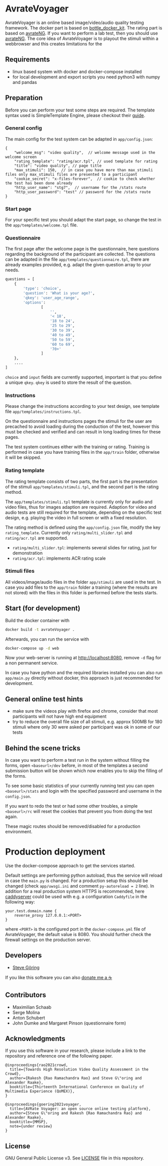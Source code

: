 # AvrateVoyager

AvrateVoyager is an online based image/video/audio quality testing framework.
The docker part is based on [bottle_docker_kit](https://github.com/stg7/bottle_docker_kit).
The rating part is based on [avrateNG](https://github.com/Telecommunication-Telemedia-Assessment/avrateNG).
If you want to perform a lab test, then you should use [avrateNG](https://github.com/Telecommunication-Telemedia-Assessment/avrateNG).
The core idea of AvrateVoyager is to playout the stimuli within a webbrowser and this creates limitations for the 


## Requirements
* linux based system with docker and docker-compose installed
* for local development and export scripts you need python3 with numpy and pandas 


## Preparation
Before you can perform your test some steps are required.
The template syntax used is SimpleTemplate Engine, please checkout their [guide](https://bottlepy.org/docs/dev/stpl.html).

### General config
The main config for the test system can be adapted in `app/config.json`:

```
{
    "welcome_msg": "video quality",  // welcome message used in the welcome screen
    "rating_template": "rating/acr.tpl", // used template for rating
    "title": "video quality", // page title
    "max_stimuli": 150,  // in case you have more than max_stimuli files only max_stimuli files are presented to a participant
    "cookie_secret": "x-files-forever",  // cookie to check whether the test has been done already
    "http_user_name": "stg7",  // username for the /stats route
    "http_user_password": "test" // password for the /stats route
}
```


### Start page
For your specific test you should adapt the start page, so change the test in the `app/templates/welcome.tpl` file.

### Questionnaire
The first page after the welcome page is the questionnaire, here questions regarding the background of the participant are collected.
The questions can be adapted in the file `app/templates/questionnaire.tpl`, there are already examples provided, e.g. adapt the given question array to your needs.
```python
questions = [
    {
        'type': 'choice', 
        'question': 'What is your age?', 
        'qkey': 'user_age_range', 
        'options': 
                [
                    '', 
                    '< 18', 
                    '18 to 24', 
                    '25 to 29', 
                    '30 to 39', 
                    '40 to 49', 
                    '50 to 59', 
                    '60 to 69', 
                    '70+'
                ]
    },
    ....
]

```
`choice` and `input` fields are currently supported, important is that you define a unique `qkey`.
`qkey` is used to store the result of the question.



### Instructions
Please change the instructions according to your test design, see template file `app/templates/instructions.tpl`.

On the questionnaire and instructions pages the stimuli for the user are precached to avoid loading during the conduction of the test, however this must be checked and verified and can result in long loading times for these pages.

The test system continues either with the training or rating.
Training is performed in case you have training files in the `app/train` folder, otherwise it will be skipped.


### Rating template
The rating template consists of two parts,
the first part is the presentation of the stimuli `app/templates/stimuli.tpl`, and the second part is the rating method.

The `app/templates/stimuli.tpl` template is currently only for audio and video files, thus for images adaption are required.
Adaption for video and audio tests are still required for the template, depending on the specific test design, e.g. playing the video in full screen or with a fixed resolution.


The rating method is defined using the `app/config.json` file, modify the key `rating_template`.
Currently only `rating/multi_slider.tpl` and `rating/acr.tpl` are supported.

* `rating/multi_slider.tpl`: implements several slides for rating, just for demonstration
* `rating/acr.tpl`: implements ACR rating scale



### Stimuli files
All videos/image/audio files in the folder `app/stimuli` are used in the test.
In case you add files to the `app/train` folder a training (where the results are not stored) with the files in this folder is performed before the tests starts.


## Start (for development)

Build the docker container with
```bash
docker build -t avrateVoyager .
```

Afterwards, you can run the service with
```bash
docker-compose up -d web
```

Now your web-server is running at [http://localhost:8080](http://localhost:8080), remove `-d` flag for a non permanent service.

In case you have python and the required libraries installed you can also run `app/main.py` directly without docker, this approach is just recommended for development.

## General online test hints
* make sure the videos play with firefox and chrome, consider that most participants will not have high end equipment
* try to reduce the overall file size of all stimuli, e.g. approx 500MB for 180 stimuli where only 30 were asked per participant was ok in some of our tests


## Behind the scene tricks
In case you want to perform a test run in the system without filling the forms, open `<baseurl>/dev` before, in most of the templates a second submission button will be shown which now enables you to skip the filling of the forms.

To see some basic statistics of your currently running test you can open `<baseurl>/stats` and login with the specified password and username in the `config.json`.

If you want to redo the test or had some other troubles, a simple `<baseurl>/rc` will reset the cookies that prevent you from doing the test again.

These magic routes should be removed/disabled for a production environment.


# Production deployment
Use the docker-compose approach to get the services started.

Default settings are performing python autoload, thus the service will reload in case the `main.py` is changed.
For a production setup this should be changed (check `app/uwsgi.ini` and comment `py-autoreload = 2` line).
In addition for a real production system HTTPS is recommended, here [caddyserver](https://caddyserver.com/) could be used with e.g. a configuration `Caddyfile` in the following way:
```
your.test.domain.name {
    reverse_proxy 127.0.0.1:<PORT>
}
```
where `<PORT>` is the configured port in the `docker-compose.yml` file of AvrateVoyager, the default value is 8080.
You should further check the firewall settings on the production server.


## Developers
* [Steve Göring](https://github.com/stg7)

If you like this software you can also [donate me a :coffee:](https://ko-fi.com/binarys3v3n)

## Contributors
* Maximilian Schaab
* Serge Molina
* Anton Schubert
* John Dumke and Margaret Pinson (questionnaire form)


## Acknowledgments
If you use this software in your research, please include a link to the repository and reference one of the following paper.

```
@inproceedings{rao2021crowd,
  title={Towards High Resolution Video Quality Assessment in the Crowd},
  author={Rakesh {Rao Ramachandra Rao} and Steve G\"oring and Alexander Raake},
  booktitle={Thirteenth International Conference on Quality of Multimedia Experience (QoMEX)},
}

@inproceedings{goering2021voyager,
  title={AVRate Voyager: an open source online testing platform},
  author={Steve G\"oring and Rakesh {Rao Ramachandra Rao} and Alexander Raake},
  booktitle={MMSP},
  note={under review}
}
```

## License
GNU General Public License v3. See [LICENSE](LICENSE) file in this repository.


